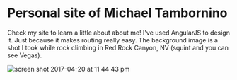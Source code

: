 # Personal site of Michael Tambornino

Check my site to learn a little about about me! I've used AngularJS to design it. Just because it makes routing really easy. The background image is a shot I took while rock climbing in Red Rock Canyon, NV (squint and you can see Vegas).

![screen shot 2017-04-20 at 11 44 43 pm](https://cloud.githubusercontent.com/assets/23462252/25263199/62d00fea-2623-11e7-8c1f-c50ed4c336be.png)
